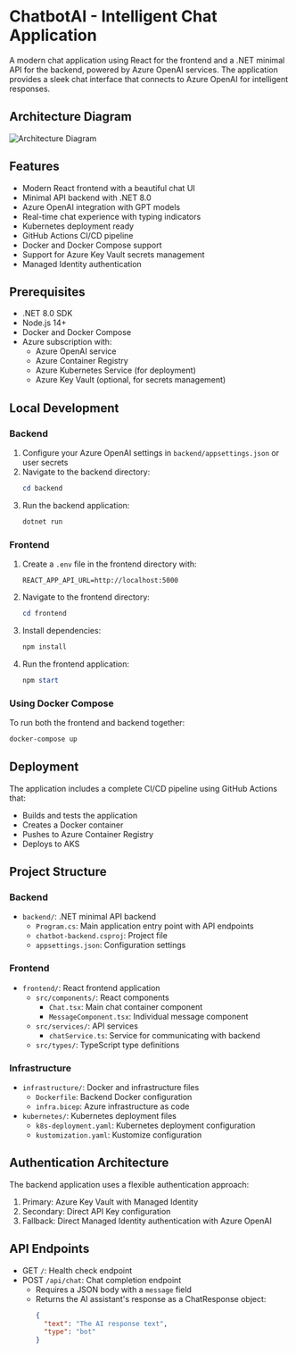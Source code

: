 # ChatbotAI - Intelligent Chat Application

A modern chat application using React for the frontend and a .NET minimal API for the backend, powered by Azure OpenAI services. The application provides a sleek chat interface that connects to Azure OpenAI for intelligent responses.

## Architecture Diagram

![Architecture Diagram](images/architecture-diagram.png)

## Features

- Modern React frontend with a beautiful chat UI
- Minimal API backend with .NET 8.0
- Azure OpenAI integration with GPT models
- Real-time chat experience with typing indicators
- Kubernetes deployment ready
- GitHub Actions CI/CD pipeline
- Docker and Docker Compose support
- Support for Azure Key Vault secrets management
- Managed Identity authentication

## Prerequisites

- .NET 8.0 SDK
- Node.js 14+
- Docker and Docker Compose
- Azure subscription with:
  - Azure OpenAI service
  - Azure Container Registry
  - Azure Kubernetes Service (for deployment)
  - Azure Key Vault (optional, for secrets management)

## Local Development

### Backend

1. Configure your Azure OpenAI settings in `backend/appsettings.json` or user secrets
2. Navigate to the backend directory:
   ```powershell
   cd backend
   ```
3. Run the backend application:
   ```powershell
   dotnet run
   ```

### Frontend

1. Create a `.env` file in the frontend directory with:
   ```
   REACT_APP_API_URL=http://localhost:5000
   ```
2. Navigate to the frontend directory:
   ```powershell
   cd frontend
   ```
3. Install dependencies:
   ```powershell
   npm install
   ```
4. Run the frontend application:
   ```powershell
   npm start
   ```

### Using Docker Compose

To run both the frontend and backend together:

```powershell
docker-compose up
```

## Deployment

The application includes a complete CI/CD pipeline using GitHub Actions that:
- Builds and tests the application
- Creates a Docker container
- Pushes to Azure Container Registry
- Deploys to AKS

## Project Structure

### Backend

- `backend/`: .NET minimal API backend
  - `Program.cs`: Main application entry point with API endpoints
  - `chatbot-backend.csproj`: Project file
  - `appsettings.json`: Configuration settings

### Frontend

- `frontend/`: React frontend application
  - `src/components/`: React components
    - `Chat.tsx`: Main chat container component
    - `MessageComponent.tsx`: Individual message component
  - `src/services/`: API services
    - `chatService.ts`: Service for communicating with backend
  - `src/types/`: TypeScript type definitions

### Infrastructure

- `infrastructure/`: Docker and infrastructure files
  - `Dockerfile`: Backend Docker configuration
  - `infra.bicep`: Azure infrastructure as code
- `kubernetes/`: Kubernetes deployment files
  - `k8s-deployment.yaml`: Kubernetes deployment configuration
  - `kustomization.yaml`: Kustomize configuration

## Authentication Architecture

The backend application uses a flexible authentication approach:
1. Primary: Azure Key Vault with Managed Identity
2. Secondary: Direct API Key configuration
3. Fallback: Direct Managed Identity authentication with Azure OpenAI

## API Endpoints

- GET `/`: Health check endpoint
- POST `/api/chat`: Chat completion endpoint
  - Requires a JSON body with a `message` field
  - Returns the AI assistant's response as a ChatResponse object:
    ```json
    {
      "text": "The AI response text",
      "type": "bot"
    }
    ```